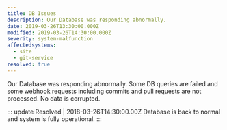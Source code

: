 ```yaml
---
title: DB Issues
description: Our Database was responding abnormally.
date: 2019-03-26T13:30:00.000Z
modified: 2019-03-26T14:30:00.000Z
severity: system-malfunction
affectedsystems:
  - site
  - git-service
resolved: true
---
```


<!-- Your General content -->
Our Database was responding abnormally. Some DB queries are failed and some webhook requests including commits and pull requests are not processed. No data is corrupted.

<!-- Definition of the Incident Updates -->
::: update Resolved | 2018-03-26T14:30:00.00Z
Database is back to normal and system is fully operational.
:::
